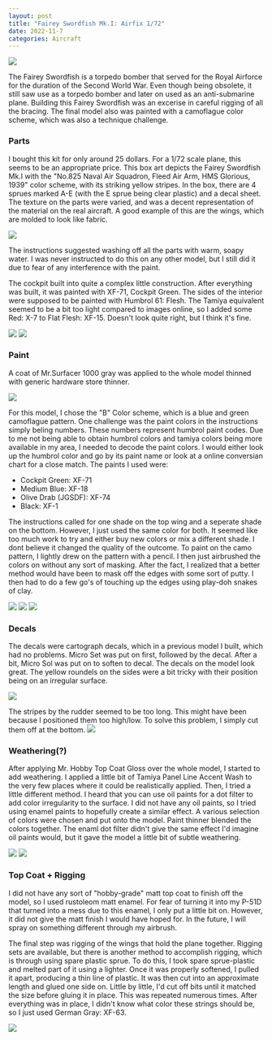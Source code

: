 ```yaml
---
layout: post
title: "Fairey Swordfish Mk.I: Airfix 1/72"
date: 2022-11-7
categories: Aircraft
---
```


<img src="https://stackgrandiose.github.io/blog/assets/images/airfix-fairey-swordfish-172/finished-scale.jpg" >

<p>The Fairey Swordfish is a torpedo bomber that served for the Royal Airforce for the duration of the Second World War. Even though being obsolete, it still saw use as a torpedo bomber and later on used as an anti-submarine plane. Building this Fairey Swordfish was an excerise in careful rigging of all the bracing. The final model also was painted with a camoflague color scheme, which was also a technique challenge.</p>

<h3>Parts</h3>
<p>I bought this kit for only around 25 dollars. For a 1/72 scale plane, this seems to be an appropriate price. This box art depicts the Fairey Swordfish Mk.I with the "No.825 Naval Air Squadron, Fleed Air Arm, HMS Glorious, 1939" color scheme, with its striking yellow stripes. In the box, there are 4 sprues marked A-E (with the E sprue being clear plastic) and a decal sheet. The texture on the parts were varied, and was a decent representation of the material on the real aircraft. A good example of this are the wings, which are molded to look like fabric.</p>

<img src="https://stackgrandiose.github.io/blog/assets/images/airfix-fairey-swordfish-172/plastic-detail-scale.jpg" >
<br>

<p>The instructions suggested washing off all the parts with warm, soapy water. I was never instructed to do this on any other model, but I still did it due to fear of any interference with the paint.</p>

<p>The cockpit built into quite a complex little construction. After everything was built, it was painted with XF-71, Cockpit Green. The sides of the interior were supposed to be painted with Humbrol 61: Flesh. The Tamiya equivalent seemed to be a bit too light compared to images online, so I added some Red: X-7 to Flat Flesh: XF-15. Doesn't look quite right, but I think it's fine.</p>

<img src="https://stackgrandiose.github.io/blog/assets/images/airfix-fairey-swordfish-172/cockpit-scale1.jpg">
<img src="https://stackgrandiose.github.io/blog/assets/images/airfix-fairey-swordfish-172/fuselage-side-scale.jpg">
<br>

<h3>Paint</h3>
<p>A coat of Mr.Surfacer 1000 gray was applied to the whole model thinned with generic hardware store thinner.<p/>

<img src="https://stackgrandiose.github.io/blog/assets/images/airfix-fairey-swordfish-172/surfacer-scale.jpg">
<br>

<p>For this model, I chose the "B" Color scheme, which is a blue and green camoflague pattern. One challenge was the paint colors in the instructions simply beling numbers. These numbers represent humbrol paint codes. Due to me not being able to obtain humbrol colors and tamiya colors being more available in my area, I needed to decode the paint colors. I would either look up the humbrol color and go by its paint name or look at a online conversian chart for a close match. The paints I used were:</p>

- Cockpit Green: XF-71 <br>
- Medium Blue: XF-18 <br>
- Olive Drab (JGSDF): XF-74 <br>
- Black: XF-1 <br>

<p>The instructions called for one shade on the top wing and a seperate shade on the bottom. However, I just used the same color for both. It seemed like too much work to try and either buy new colors or mix a different shade. I dont believe it changed the quality of the outcome. To paint on the camo pattern, I lightly drew on the pattern with a pencil. I then just airbrushed the colors on without any sort of masking. After the fact, I realized that a better method would have been to mask off the edges with some sort of putty. I then had to do a few go's of touching up the edges using play-doh snakes of clay.</p>

<img src="https://stackgrandiose.github.io/blog/assets/images/airfix-fairey-swordfish-172/color-scheme-scale.jpg" >
<img src="https://stackgrandiose.github.io/blog/assets/images/airfix-fairey-swordfish-172/underside-scale.jpg" >
<img src="https://stackgrandiose.github.io/blog/assets/images/airfix-fairey-swordfish-172/finished-color-scheme-scale.jpg" >
<br>

<h3>Decals</h3>
<p>The decals were cartograph decals, which in a previous model I built, which had no problems. Micro Set was put on first, followed by the decal. After a bit, Micro Sol was put on to soften to decal. The decals on the model look great. The yellow roundels on the sides were a bit tricky with their position being on an irregular surface.</p>

<img src="https://stackgrandiose.github.io/blog/assets/images/airfix-fairey-swordfish-172/decals-scale.jpg" >
<br>

<p>The stripes by the rudder seemed to be too long. This might have been because I positioned them too high/low. To solve this problem, I simply cut them off at the bottom.

<img src="https://stackgrandiose.github.io/blog/assets/images/airfix-fairey-swordfish-172/rudder-scale.jpg" >
<br>

<h3>Weathering(?)</h3>
<p>After applying Mr. Hobby Top Coat Gloss over the whole model, I started to add weathering. I applied a little bit of Tamiya Panel Line Accent Wash to the very few places where it could be realistically applied. Then, I tried a little different method. I heard that you can use oil paints for a dot filter to add color irregularity to the surface. I did not have any oil paints, so I tried using enamel paints to hopefully create a similar effect. A various selection of colors were chosen and put onto the model. Paint thinner blended the colors together. The enaml dot filter didn't give the same effect I'd imagine oil paints would, but it gave the model a little bit of subtle weathering.</p>

<img src="https://stackgrandiose.github.io/blog/assets/images/airfix-fairey-swordfish-172/dot-filter-scale.jpg" >
<img src="https://stackgrandiose.github.io/blog/assets/images/airfix-fairey-swordfish-172/wing-weathering-scale.jpg" >
<br>

<h3>Top Coat + Rigging</h3>
<p>I did not have any sort of "hobby-grade" matt top coat to finish off the model, so I used rustoleom matt enamel. For fear of turning it into my P-51D that turned into a mess due to this enamel, I only put a little bit on. However, it did not give the matt finish I would have hoped for. In the future, I will spray on something different through my airbrush.</p>

<p>The final step was rigging of the wings that hold the plane together. Rigging sets are available, but there is another method to accomplish rigging, which is through using spare plastic sprue. To do this, I took spare sprue-plastic and melted part of it using a lighter. Once it was properly softened, I pulled it apart, producing a thin line of plastic. It was then cut into an approximate length and glued one side on. Little by little, I'd cut off bits until it matched the size before gluing it in place. This was repeated numerous times. After everything was in place, I didn't know what color these strings should be, so I just used German Gray: XF-63.</p>

<img src="https://stackgrandiose.github.io/blog/assets/images/airfix-fairey-swordfish-172/rigging-scale.jpg" >
<br>

